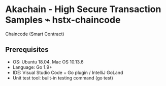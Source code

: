# Akachain - High Secure Transaction Samples ⌁ hstx-chaincode
Chaincode (Smart Contract)

## Prerequisites
- OS: Ubuntu 18.04, Mac OS 10.13.6
- Language: Go 1.9+
- IDE: Visual Studio Code + Go plugin / IntelliJ GoLand
- Unit test tool: built-in testing command (go test)